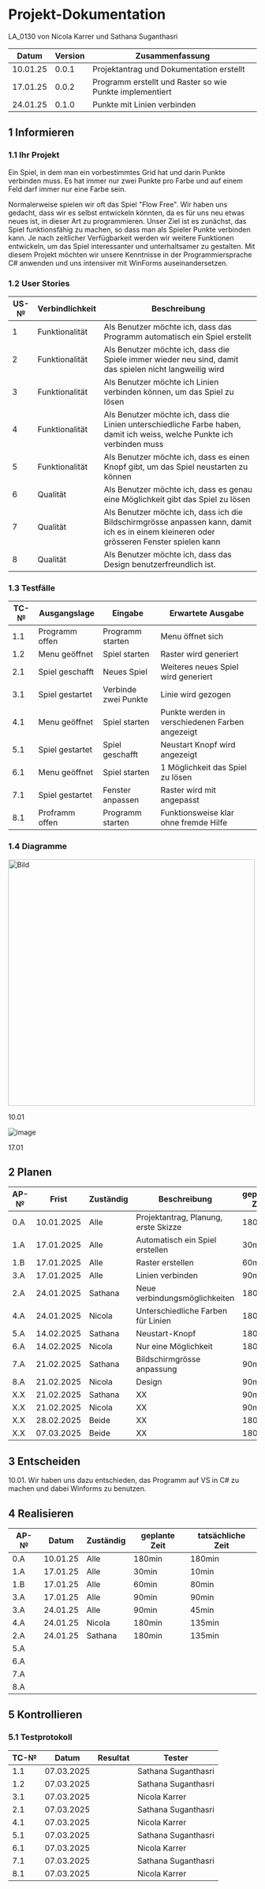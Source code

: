 # Projekt-Dokumentation

LA_0130 von Nicola Karrer und Sathana Suganthasri

| Datum | Version | Zusammenfassung                                              |
| ----- | ------- | ------------------------------------------------------------ |
| 10.01.25 | 0.0.1   | Projektantrag und Dokumentation erstellt |
| 17.01.25 | 0.0.2   | Programm erstellt und Raster so wie Punkte implementiert |
| 24.01.25 | 0.1.0   | Punkte mit Linien verbinden |

## 1 Informieren

### 1.1 Ihr Projekt

Ein Spiel, in dem man ein vorbestimmtes Grid hat und darin Punkte verbinden muss. Es hat immer nur zwei Punkte pro Farbe und auf einem Feld darf immer nur eine Farbe sein.

Normalerweise spielen wir oft das Spiel "Flow Free". Wir haben uns gedacht, dass wir es selbst entwickeln könnten, da es für uns neu etwas neues ist, in dieser Art zu programmieren. Unser Ziel ist es zunächst, das Spiel funktionsfähig zu machen, so dass man als Spieler Punkte verbinden kann. Je nach zeitlicher Verfügbarkeit werden wir weitere Funktionen entwickeln, um das Spiel interessanter und unterhaltsamer zu gestalten. Mit diesem Projekt möchten wir unsere Kenntnisse in der Programmiersprache C# anwenden und uns intensiver mit WinForms auseinandersetzen.

### 1.2 User Stories

| US-№ | Verbindlichkeit | Beschreibung                       |
| ---- | --------------- | ---------------------------------- |
| 1  | Funktionalität | Als Benutzer möchte ich, dass das Programm automatisch ein Spiel erstellt |
| 2  | Funktionalität | Als Benutzer möchte ich, dass die Spiele immer wieder neu sind, damit das spielen nicht langweilig wird |
| 3  | Funktionalität | Als Benutzer möchte ich Linien verbinden können, um das Spiel zu lösen |
| 4  | Funktionalität | Als Benutzer möchte ich, dass die Linien unterschiedliche Farbe haben, damit ich weiss, welche Punkte ich verbinden muss |
| 5  | Funktionalität | Als Benutzer möchte ich, dass es einen Knopf gibt, um das Spiel neustarten zu können |
| 6  | Qualität | Als Benutzer möchte ich, dass es genau eine Möglichkeit gibt das Spiel zu lösen |
| 7  | Qualität | Als Benutzer möchte ich, dass ich die Bildschirmgrösse anpassen kann, damit ich es in einem kleineren oder grösseren Fenster spielen kann |
| 8  | Qualität | Als Benutzer möchte ich, dass das Design benutzerfreundlich ist. |


### 1.3 Testfälle

| TC-№ | Ausgangslage | Eingabe | Erwartete Ausgabe |
| ---- | ------------ | ------- | ----------------- |
| 1.1  | Programm offen | Programm starten | Menu öffnet sich|
| 1.2  | Menu geöffnet | Spiel starten | Raster wird generiert |
| 2.1  | Spiel geschafft | Neues Spiel | Weiteres neues Spiel wird generiert |
| 3.1  | Spiel gestartet | Verbinde zwei Punkte | Linie wird gezogen |
| 4.1  | Menu geöffnet | Spiel starten | Punkte werden in verschiedenen Farben angezeigt |
| 5.1  | Spiel gestartet | Spiel geschafft | Neustart Knopf wird angezeigt |
| 6.1  | Menu geöffnet | Spiel starten | 1 Möglichkeit das Spiel zu lösen |
| 7.1  | Spiel gestartet | Fenster anpassen | Raster wird mit angepasst |
| 8.1  | Proframm offen | Programm starten | Funktionsweise klar ohne fremde Hilfe |

### 1.4 Diagramme

<img src="https://github.com/user-attachments/assets/6f87a13f-9aaa-407a-abb6-b49fe6eabc81" alt="Bild" width="500" />

10.01

![image](https://github.com/user-attachments/assets/d13243e6-cbaa-4459-b30a-2d78b9e5ed25)

17.01



## 2 Planen

| AP-№ | Frist | Zuständig | Beschreibung | geplante Zeit |
| ---- | ----- | --------- | ------------ | ------------- |
| 0.A  | 10.01.2025 | Alle | Projektantrag, Planung, erste Skizze | 180min |
| 1.A  | 17.01.2025 | Alle | Automatisch ein Spiel erstellen | 30min |
| 1.B  | 17.01.2025 | Alle | Raster erstellen | 60min |
| 3.A  | 17.01.2025 | Alle | Linien verbinden | 90min |
| 2.A  | 24.01.2025 | Sathana | Neue verbindungsmöglichkeiten | 180min |
| 4.A  | 24.01.2025 | Nicola | Unterschiedliche Farben für Linien | 180min |
| 5.A  | 14.02.2025 | Sathana | Neustart-Knopf | 180min |
| 6.A  | 14.02.2025 | Nicola | Nur eine Möglichkeit | 180min |
| 7.A  | 21.02.2025 | Sathana | Bildschirmgrösse anpassung | 90min |
| 8.A  | 21.02.2025 | Nicola  | Design | 90min |
| X.X  | 21.02.2025 | Sathana | XX | 90min|
| X.X  | 21.02.2025 | Nicola | XX | 90min|
| X.X  | 28.02.2025 | Beide | XX | 180min|
| X.X  | 07.03.2025 | Beide | XX | 180min|


## 3 Entscheiden

10.01. Wir haben uns dazu entschieden, das Programm auf VS in C# zu machen und dabei Winforms zu benutzen.

## 4 Realisieren

| AP-№ | Datum | Zuständig | geplante Zeit | tatsächliche Zeit |
| ---- | ----- | --------- | ------------- | ----------------- |
| 0.A  | 10.01.25 | Alle | 180min | 180min |
| 1.A  | 17.01.25 | Alle | 30min | 10min |
| 1.B  | 17.01.25 | Alle | 60min | 80min |
| 3.A  | 17.01.25 | Alle | 90min | 90min |
| 3.A  | 24.01.25 | Alle | 90min | 45min |
| 4.A  | 24.01.25 | Nicola | 180min | 135min |
| 2.A  | 24.01.25 | Sathana | 180min | 135min |
| 5.A  | |  |  |  |
| 6.A  | |  |  |  |
| 7.A  | |  |  |  |
| 8.A  | |  |  |  |

## 5 Kontrollieren

### 5.1 Testprotokoll

| TC-№ | Datum | Resultat | Tester |
| ---- | ----- | -------- | ------ |
| 1.1  | 07.03.2025 |  | Sathana Suganthasri |
| 1.2  | 07.03.2025 |  | Sathana Suganthasri |
| 3.1  | 07.03.2025 |  | Nicola Karrer |
| 2.1  | 07.03.2025 |  | Sathana Suganthasri |
| 4.1  | 07.03.2025 |  | Nicola Karrer|
| 5.1  | 07.03.2025 |  | Sathana Suganthasri |
| 6.1  | 07.03.2025 |  | Nicola Karrer |
| 7.1  | 07.03.2025 |  | Sathana Suganthasri |
| 8.1  | 07.03.2025 |  | Nicola Karrer |
